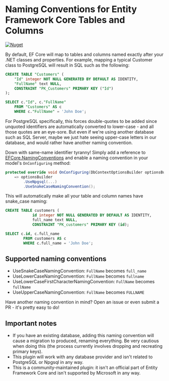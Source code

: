 # Naming Conventions for Entity Framework Core Tables and Columns

[![Nuget](https://img.shields.io/nuget/v/EFCore.NamingConventions)](https://www.nuget.org/packages/EFCore.NamingConventions/)

By default, EF Core will map to tables and columns named exactly after your .NET classes and properties. For example, mapping a typical Customer class to PostgreSQL will result in SQL such as the following:

```sql
CREATE TABLE "Customers" (
    "Id" integer NOT NULL GENERATED BY DEFAULT AS IDENTITY,
    "FullName" text NULL,
    CONSTRAINT "PK_Customers" PRIMARY KEY ("Id")
);

SELECT c."Id", c."FullName"
    FROM "Customers" AS c
    WHERE c."FullName" = 'John Doe';
```

For PostgreSQL specifically, this forces double-quotes to be added since unquoted identifiers are automatically converted to lower-case - and all those quotes are an eye-sore. But even if we're using another database such as SQL Server, maybe we just hate seeing upper-case letters in our database, and would rather have another naming convention.

Down with same-name identifier tyranny! Simply add a reference to [EFCore.NamingConventions](https://www.nuget.org/packages/EFCore.NamingConventions/) and enable a naming convention in your model's `OnConfiguring` method:

```c#
protected override void OnConfiguring(DbContextOptionsBuilder optionsBuilder)
    => optionsBuilder
        .UseNpgsql(...)
        .UseSnakeCaseNamingConvention();
```

This will automatically make all your table and column names have snake_case naming:

```sql
CREATE TABLE customers (
            id integer NOT NULL GENERATED BY DEFAULT AS IDENTITY,
            full_name text NULL,
            CONSTRAINT "PK_customers" PRIMARY KEY (id);

SELECT c.id, c.full_name
        FROM customers AS c
        WHERE c.full_name = 'John Doe';
```

## Supported naming conventions

* UseSnakeCaseNamingConvention: `FullName` becomes `full_name`
* UseLowerCaseNamingConvention: `FullName` becomes `fullname`
* UseLowerCaseFirstCharacterNamingConvention: `FullName` becomes `fullName`
* UseUpperCaseNamingConvention: `FullName` becomes `FULLNAME`

Have another naming convention in mind? Open an issue or even submit a PR - it's pretty easy to do!

## Important notes

* If you have an existing database, adding this naming convention will cause a migration to produced, renaming everything. Be very cautious when doing this (the process currently involves dropping and recreating primary keys).
* This plugin will work with any database provider and isn't related to PostgreSQL or Npgsql in any way.
* This is a community-maintained plugin: it isn't an official part of Entity Framework Core and isn't supported by Microsoft in any way.
